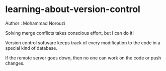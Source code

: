 # learning-about-version-control
Author : Mohammad Norouzi

Solving merge conflicts takes conscious effort, but I can do it!

Version control software keeps track of every modification to the code in a special kind of database.

If the remote server goes down, then no one can work on the code or push changes.